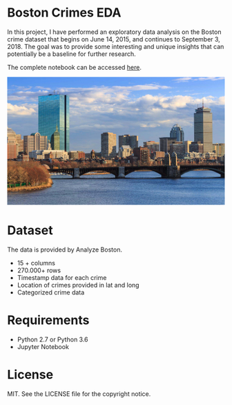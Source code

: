 # Boston Crimes EDA


In this project, I have performed an exploratory data analysis on the Boston crime dataset that begins on June 14, 2015, and continues to September 3, 2018. The goal was to provide some interesting and unique insights that can potentially be a baseline for further research.

The complete notebook can be accessed [here](https://nbviewer.jupyter.org/github/omglu93/boston_crime_EDA/blob/master/boston-crime-eda-1-3.ipynb).

![boston](images/Boston-Skyline.jpg)

# Dataset

The data is provided by Analyze Boston.

  - 15 + columns
  - 270.000+ rows
  - Timestamp data for each crime
  - Location of crimes provided in lat and long
  - Categorized crime data

# Requirements
- Python 2.7 or Python 3.6
- Jupyter Notebook

# License
MIT. See the LICENSE file for the copyright notice.
